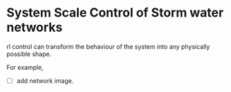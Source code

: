 # System Scale Control of Storm water networks

rl control can transform the behaviour of the system into any physically possible shape.

For example, 

- [ ] add network image.


